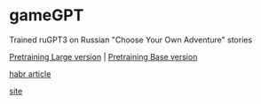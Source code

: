 # gameGPT
Trained ruGPT3 on Russian "Choose Your Own Adventure" stories

[Pretraining Large version](https://huggingface.co/0x7194633/keyt5-large)
|
[Pretraining Base version](https://huggingface.co/0x7194633/keyt5-base)

[habr article](https://habr.com/ru/post/599715/)

[site](https://0x7o.link/keyt5/)
